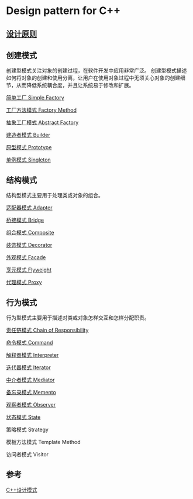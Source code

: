 # Design pattern for C++

## [设计原则](doc/01-设计原则.md)

## 创建模式
创建型模式关注对象的创建过程，在软件开发中应用非常广泛。
创建型模式描述如何将对象的创建和使用分离，让用户在使用对象过程中无须关心对象的创建细节，从而降低系统耦合度，并且让系统易于修改和扩展。

[简单工厂 Simple Factory](doc/02-简单工厂.md)

[工厂方法模式 Factory Method](doc/03-工厂方法.md)

[抽象工厂模式 Abstract Factory](doc/04-抽象工厂.md)

[建造者模式 Builder](doc/05-建造者.md)

[原型模式 Prototype](doc/06-原型.md)

[单例模式 Singleton](doc/07-单例.md)

## 结构模式
结构型模式主要用于处理类或对象的组合。

[适配器模式 Adapter](doc/08-适配器.md)

[桥接模式 Bridge](doc/09-桥接.md)

[组合模式 Composite](doc/10-组合.md)

[装饰模式 Decorator](doc/11-装饰.md)

[外观模式 Facade](doc/12-外观.md)

[享元模式 Flyweight](doc/13-享元.md)

[代理模式 Proxy](doc/14-代理.md)

## 行为模式
行为型模式主要用于描述对类或对象怎样交互和怎样分配职责。

[责任链模式 Chain of Responsibility](doc/15-责任链.md)

[命令模式 Command](doc/16-命令.md)

[解释器模式 Interpreter](doc/17-解释器.md)

[迭代器模式 Iterator](doc/18-迭代器.md)

[中介者模式 Mediator](doc/19-中介者.md)

[备忘录模式 Memento](doc/20-备忘录.md)

[观察者模式 Observer](doc/21-观察者.md)

[状态模式 State](doc/22-状态.md)

策略模式 Strategy

模板方法模式 Template Method

访问者模式 Visitor

## 参考
[C++设计模式](https://blog.csdn.net/sinat_21107433/category_9418696.html)